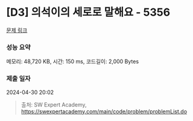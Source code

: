 # [D3] 의석이의 세로로 말해요 - 5356 

[문제 링크](https://swexpertacademy.com/main/code/problem/problemDetail.do?contestProbId=AWVWgkP6sQ0DFAUO) 

### 성능 요약

메모리: 48,720 KB, 시간: 150 ms, 코드길이: 2,000 Bytes

### 제출 일자

2024-04-30 20:02



> 출처: SW Expert Academy, https://swexpertacademy.com/main/code/problem/problemList.do
